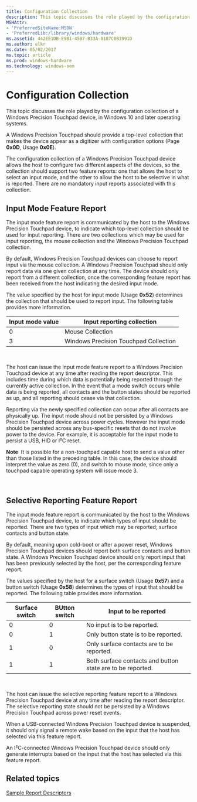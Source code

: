 ```yaml
---
title: Configuration Collection
description: This topic discusses the role played by the configuration collection of a Windows Precision Touchpad device, in Windows 10 and later operating systems.
MSHAttr:
- 'PreferredSiteName:MSDN'
- 'PreferredLib:/library/windows/hardware'
ms.assetid: 442EE1DB-E9B1-4587-B33A-0187C0B3991D
ms.author: elkr
ms.date: 05/02/2017
ms.topic: article
ms.prod: windows-hardware
ms.technology: windows-oem
---
```


# Configuration Collection


This topic discusses the role played by the configuration collection of a Windows Precision Touchpad device, in Windows 10 and later operating systems.

A Windows Precision Touchpad should provide a top-level collection that makes the device appear as a digitizer with configuration options (Page **0x0D**, Usage **0x0E**).

The configuration collection of a Windows Precision Touchpad device allows the host to configure two different aspects of the devices, so the collection should support two feature reports: one that allows the host to select an input mode, and the other to allow the host to be selective in what is reported. There are no mandatory input reports associated with this collection.

## Input Mode Feature Report


The input mode feature report is communicated by the host to the Windows Precision Touchpad device, to indicate which top-level collection should be used for input reporting. There are two collections which may be used for input reporting, the mouse collection and the Windows Precision Touchpad collection.

By default, Windows Precision Touchpad devices can choose to report input via the mouse collection. A Windows Precision Touchpad should only report data via one given collection at any time. The device should only report from a different collection, once the corresponding feature report has been received from the host indicating the desired input mode.

The value specified by the host for input mode (Usage **0x52**) determines the collection that should be used to report input. The following table provides more information.

| Input mode value | Input reporting collection            |
|------------------|---------------------------------------|
| 0                | Mouse Collection                      |
| 3                | Windows Precision Touchpad Collection |

 

The host can issue the input mode feature report to a Windows Precision Touchpad device at any time after reading the report descriptor. This includes time during which data is potentially being reported through the currently active collection. In the event that a mode switch occurs while data is being reported, all contacts and the button states should be reported as up, and all reporting should cease via that collection.

Reporting via the newly specified collection can occur after all contacts are physically up. The input mode should not be persisted by a Windows Precision Touchpad device across power cycles. However the input mode should be persisted across any bus-specific resets that do not involve power to the device. For example, it is acceptable for the input mode to persist a USB, HID or I²C reset.

**Note**  It is possible for a non-touchpad capable host to send a value other than those listed in the preceding table. In this case, the device should interpret the value as zero (0), and switch to mouse mode, since only a touchpad capable operating system will issue mode 3.

 

## Selective Reporting Feature Report


The input mode feature report is communicated by the host to the Windows Precision Touchpad device, to indicate which types of input should be reported. There are two types of input which may be reported; surface contacts and button state.

By default, meaning upon cold-boot or after a power reset, Windows Precision Touchpad devices should report both surface contacts and button state. A Windows Precision Touchpad device should only report input that has been previously selected by the host, per the corresponding feature report.

The values specified by the host for a surface switch (Usage **0x57**) and a button switch (Usage **0x58**) determines the types of input that should be reported. The following table provides more information.

| Surface switch | BUtton switch | Input to be reported                                       |
|----------------|---------------|------------------------------------------------------------|
| 0              | 0             | No input is to be reported.                                |
| 0              | 1             | Only button state is to be reported.                       |
| 1              | 0             | Only surface contacts are to be reported.                  |
| 1              | 1             | Both surface contacts and button state are to be reported. |

 

The host can issue the selective reporting feature report to a Windows Precision Touchpad device at any time after reading the report descriptor. The selective reporting state should not be persisted by a Windows Precision Touchpad across power reset events.

When a USB-connected Windows Precision Touchpad device is suspended, it should only signal a remote wake based on the input that the host has selected via this feature report.

An I²C-connected Windows Precision Touchpad device should only generate interrupts based on the input that the host has selected via this feature report.

## Related topics


[Sample Report Descriptors](touchpad-sample-report-descriptors.md)

 

 







